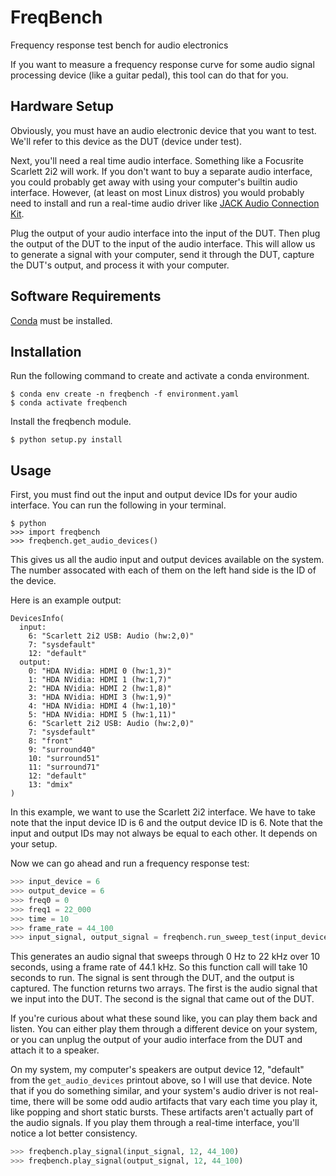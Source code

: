 # FreqBench

Frequency response test bench for audio electronics

If you want to measure a frequency response curve for some audio signal
processing device (like a guitar pedal), this tool can do that for you.

## Hardware Setup

Obviously, you must have an audio electronic device that you want to test.
We'll refer to this device as the DUT (device under test).

Next, you'll need a real time audio interface. Something like a Focusrite
Scarlett 2i2 will work. If you don't want to buy a separate audio interface,
you could probably get away with using your computer's builtin audio interface.
However, (at least on most Linux distros) you would probably need to install
and run a real-time audio driver like [JACK Audio Connection
Kit](https://jackaudio.org/).

Plug the output of your audio interface into the input of the DUT. Then plug
the output of the DUT to the input of the audio interface. This will allow us
to generate a signal with your computer, send it through the DUT, capture the
DUT's output, and process it with your computer.

## Software Requirements

[Conda](https://docs.conda.io/projects/conda/en/latest/user-guide/install/index.html) must be installed.

## Installation

Run the following command to create and activate a conda environment.

```
$ conda env create -n freqbench -f environment.yaml
$ conda activate freqbench
```

Install the freqbench module.

```
$ python setup.py install
```

## Usage

First, you must find out the input and output device IDs for your audio
interface. You can run the following in your terminal.

```
$ python
>>> import freqbench
>>> freqbench.get_audio_devices()
```

This gives us all the audio input and output devices available on the system.
The number assocated with each of them on the left hand side is the ID of the
device.

Here is an example output:

```
DevicesInfo(
  input:
    6: "Scarlett 2i2 USB: Audio (hw:2,0)"
    7: "sysdefault"
    12: "default"
  output:
    0: "HDA NVidia: HDMI 0 (hw:1,3)"
    1: "HDA NVidia: HDMI 1 (hw:1,7)"
    2: "HDA NVidia: HDMI 2 (hw:1,8)"
    3: "HDA NVidia: HDMI 3 (hw:1,9)"
    4: "HDA NVidia: HDMI 4 (hw:1,10)"
    5: "HDA NVidia: HDMI 5 (hw:1,11)"
    6: "Scarlett 2i2 USB: Audio (hw:2,0)"
    7: "sysdefault"
    8: "front"
    9: "surround40"
    10: "surround51"
    11: "surround71"
    12: "default"
    13: "dmix"
)
```

In this example, we want to use the Scarlett 2i2 interface. We have to take
note that the input device ID is 6 and the output device ID is 6. Note that
the input and output IDs may not always be equal to each other. It depends on
your setup.

Now we can go ahead and run a frequency response test:

```python
>>> input_device = 6
>>> output_device = 6
>>> freq0 = 0
>>> freq1 = 22_000
>>> time = 10
>>> frame_rate = 44_100
>>> input_signal, output_signal = freqbench.run_sweep_test(input_device, output_device, freq0, freq1, time, frame_rate)
```

This generates an audio signal that sweeps through 0 Hz to 22 kHz over 10
seconds, using a frame rate of 44.1 kHz. So this function call will take 10
seconds to run. The signal is sent through the DUT, and the output is captured.
The function returns two arrays. The first is the audio signal that we input
into the DUT. The second is the signal that came out of the DUT.

If you're curious about what these sound like, you can play them back and
listen. You can either play them through a different device on your system, or
you can unplug the output of your audio interface from the DUT and attach it
to a speaker.

On my system, my computer's speakers are output device 12, "default" from the
`get_audio_devices` printout above, so I will use that device. Note that if you
do something similar, and your system's audio driver is not real-time, there
will be some odd audio artifacts that vary each time you play it, like popping
and short static bursts. These artifacts aren't actually part of the audio
signals. If you play them through a real-time interface, you'll notice a lot
better consistency.

```python
>>> freqbench.play_signal(input_signal, 12, 44_100)
>>> freqbench.play_signal(output_signal, 12, 44_100)
```
